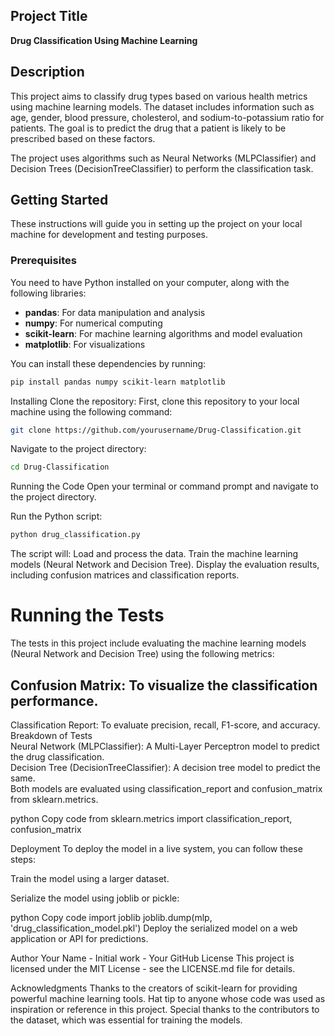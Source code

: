 ## Project Title

**Drug Classification Using Machine Learning**

## Description

This project aims to classify drug types based on various health metrics using machine learning models. The dataset includes information such as age, gender, blood pressure, cholesterol, and sodium-to-potassium ratio for patients. The goal is to predict the drug that a patient is likely to be prescribed based on these factors.

The project uses algorithms such as Neural Networks (MLPClassifier) and Decision Trees (DecisionTreeClassifier) to perform the classification task.

## Getting Started

These instructions will guide you in setting up the project on your local machine for development and testing purposes.

### Prerequisites

You need to have Python installed on your computer, along with the following libraries:

- **pandas**: For data manipulation and analysis
- **numpy**: For numerical computing
- **scikit-learn**: For machine learning algorithms and model evaluation
- **matplotlib**: For visualizations

You can install these dependencies by running:

```bash
pip install pandas numpy scikit-learn matplotlib
```
Installing
Clone the repository: First, clone this repository to your local machine using the following command:

```bash
git clone https://github.com/yourusername/Drug-Classification.git
```
Navigate to the project directory:

```bash
cd Drug-Classification
```
Running the Code
Open your terminal or command prompt and navigate to the project directory.

Run the Python script:

```bash
python drug_classification.py
```
The script will:
Load and process the data.
Train the machine learning models (Neural Network and Decision Tree).
Display the evaluation results, including confusion matrices and classification reports.

<h1>Running the Tests</h1>
The tests in this project include evaluating the machine learning models (Neural Network and Decision Tree) using the following metrics:

<h2>Confusion Matrix: To visualize the classification performance.</h2>
Classification Report: To evaluate precision, recall, F1-score, and accuracy.</br>
Breakdown of Tests</br>
Neural Network (MLPClassifier): A Multi-Layer Perceptron model to predict the drug classification.</br>
Decision Tree (DecisionTreeClassifier): A decision tree model to predict the same.</br>
Both models are evaluated using classification_report and confusion_matrix from sklearn.metrics.</br>

python
Copy code
from sklearn.metrics import classification_report, confusion_matrix

Deployment
To deploy the model in a live system, you can follow these steps:

Train the model using a larger dataset.

Serialize the model using joblib or pickle:

python
Copy code
import joblib
joblib.dump(mlp, 'drug_classification_model.pkl')
Deploy the serialized model on a web application or API for predictions.

Author
Your Name - Initial work - Your GitHub
License
This project is licensed under the MIT License - see the LICENSE.md file for details.

Acknowledgments
Thanks to the creators of scikit-learn for providing powerful machine learning tools.
Hat tip to anyone whose code was used as inspiration or reference in this project.
Special thanks to the contributors to the dataset, which was essential for training the models.


